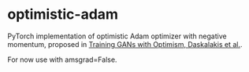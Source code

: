 # optimistic-adam
PyTorch implementation of optimistic Adam optimizer with negative momentum, proposed in [Training GANs with Optimism, Daskalakis et al.](https://arxiv.org/pdf/1711.00141.pdf).

For now use with amsgrad=False.

